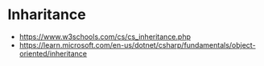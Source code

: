 # Inharitance
* https://www.w3schools.com/cs/cs_inheritance.php
* https://learn.microsoft.com/en-us/dotnet/csharp/fundamentals/object-oriented/inheritance